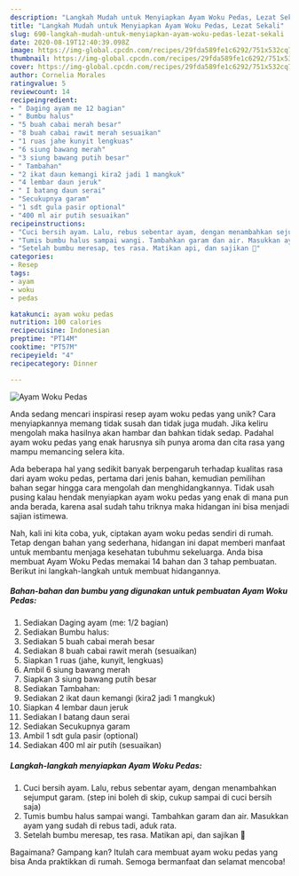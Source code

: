 ```yaml
---
description: "Langkah Mudah untuk Menyiapkan Ayam Woku Pedas, Lezat Sekali"
title: "Langkah Mudah untuk Menyiapkan Ayam Woku Pedas, Lezat Sekali"
slug: 690-langkah-mudah-untuk-menyiapkan-ayam-woku-pedas-lezat-sekali
date: 2020-08-19T12:40:39.098Z
image: https://img-global.cpcdn.com/recipes/29fda589fe1c6292/751x532cq70/ayam-woku-pedas-foto-resep-utama.jpg
thumbnail: https://img-global.cpcdn.com/recipes/29fda589fe1c6292/751x532cq70/ayam-woku-pedas-foto-resep-utama.jpg
cover: https://img-global.cpcdn.com/recipes/29fda589fe1c6292/751x532cq70/ayam-woku-pedas-foto-resep-utama.jpg
author: Cornelia Morales
ratingvalue: 5
reviewcount: 14
recipeingredient:
- " Daging ayam me 12 bagian"
- " Bumbu halus"
- "5 buah cabai merah besar"
- "8 buah cabai rawit merah sesuaikan"
- "1 ruas jahe kunyit lengkuas"
- "6 siung bawang merah"
- "3 siung bawang putih besar"
- " Tambahan"
- "2 ikat daun kemangi kira2 jadi 1 mangkuk"
- "4 lembar daun jeruk"
- " I batang daun serai"
- "Secukupnya garam"
- "1 sdt gula pasir optional"
- "400 ml air putih sesuaikan"
recipeinstructions:
- "Cuci bersih ayam. Lalu, rebus sebentar ayam, dengan menambahkan sejumput garam. (step ini boleh di skip, cukup sampai di cuci bersih saja)"
- "Tumis bumbu halus sampai wangi. Tambahkan garam dan air. Masukkan ayam yang sudah di rebus tadi, aduk rata."
- "Setelah bumbu meresap, tes rasa. Matikan api, dan sajikan 🤗"
categories:
- Resep
tags:
- ayam
- woku
- pedas

katakunci: ayam woku pedas 
nutrition: 100 calories
recipecuisine: Indonesian
preptime: "PT14M"
cooktime: "PT57M"
recipeyield: "4"
recipecategory: Dinner

---
```



![Ayam Woku Pedas](https://img-global.cpcdn.com/recipes/29fda589fe1c6292/751x532cq70/ayam-woku-pedas-foto-resep-utama.jpg)

Anda sedang mencari inspirasi resep ayam woku pedas yang unik? Cara menyiapkannya memang tidak susah dan tidak juga mudah. Jika keliru mengolah maka hasilnya akan hambar dan bahkan tidak sedap. Padahal ayam woku pedas yang enak harusnya sih punya aroma dan cita rasa yang mampu memancing selera kita.



Ada beberapa hal yang sedikit banyak berpengaruh terhadap kualitas rasa dari ayam woku pedas, pertama dari jenis bahan, kemudian pemilihan bahan segar hingga cara mengolah dan menghidangkannya. Tidak usah pusing kalau hendak menyiapkan ayam woku pedas yang enak di mana pun anda berada, karena asal sudah tahu triknya maka hidangan ini bisa menjadi sajian istimewa.


Nah, kali ini kita coba, yuk, ciptakan ayam woku pedas sendiri di rumah. Tetap dengan bahan yang sederhana, hidangan ini dapat memberi manfaat untuk membantu menjaga kesehatan tubuhmu sekeluarga. Anda bisa membuat Ayam Woku Pedas memakai 14 bahan dan 3 tahap pembuatan. Berikut ini langkah-langkah untuk membuat hidangannya.

<!--inarticleads1-->

##### Bahan-bahan dan bumbu yang digunakan untuk pembuatan Ayam Woku Pedas:

1. Sediakan  Daging ayam (me: 1/2 bagian)
1. Sediakan  Bumbu halus:
1. Sediakan 5 buah cabai merah besar
1. Sediakan 8 buah cabai rawit merah (sesuaikan)
1. Siapkan 1 ruas (jahe, kunyit, lengkuas)
1. Ambil 6 siung bawang merah
1. Siapkan 3 siung bawang putih besar
1. Sediakan  Tambahan:
1. Sediakan 2 ikat daun kemangi (kira2 jadi 1 mangkuk)
1. Siapkan 4 lembar daun jeruk
1. Sediakan  I batang daun serai
1. Sediakan Secukupnya garam
1. Ambil 1 sdt gula pasir (optional)
1. Sediakan 400 ml air putih (sesuaikan)




<!--inarticleads2-->

##### Langkah-langkah menyiapkan Ayam Woku Pedas:

1. Cuci bersih ayam. Lalu, rebus sebentar ayam, dengan menambahkan sejumput garam. (step ini boleh di skip, cukup sampai di cuci bersih saja)
1. Tumis bumbu halus sampai wangi. Tambahkan garam dan air. Masukkan ayam yang sudah di rebus tadi, aduk rata.
1. Setelah bumbu meresap, tes rasa. Matikan api, dan sajikan 🤗




Bagaimana? Gampang kan? Itulah cara membuat ayam woku pedas yang bisa Anda praktikkan di rumah. Semoga bermanfaat dan selamat mencoba!
